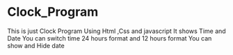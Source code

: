 # Clock_Program
This is just Clock Program Using Html ,Css and javascript
It shows Time and Date 
You can switch time 24 hours format and 12 hours format
You can show and Hide date
